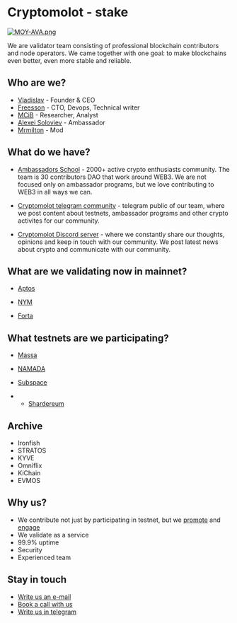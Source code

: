# Cryptomolot - stake

<a href="https://ltdfoto.ru/image/yMltTp"><img src="https://ltdfoto.ru/images/2023/06/20/MOY-AVA.th.png" alt="MOY-AVA.png" border="0" /></a>

We are validator team consisting of professional blockchain contributors and node operators. We came together with one goal: to make blockchains even better, even more stable and reliable. 

## Who are we? 
- [Vladislav](https://twitter.com/unlimitedmolot) - Founder & CEO
- [Freesson](https://github.com/Fr33sson) - CTO, Devops, Technical writer
- [MCiB](https://twitter.com/KirillKilin) - Researcher, Analyst
- [Alexei Soloviev](https://twitter.com/yogasolovey) - Ambassador
- [Mrmilton](https://twitter.com/miltoneth) - Mod

 ## What do we have?

 - [Ambassadors School](https://ambassadors.school/partners_en) - 2000+ active crypto enthusiasts community. The team is 30 contributors DAO that work around WEB3. We are not focused only on ambassador programs, but we love contributing to WEB3 in all ways we can.

 - [Cryptomolot telegram community](https://t.me/molotcrypto) - telegram public of our team, where we post content about testnets, ambassador programs and other crypto activites for our community.

 - [Cryptomolot Discord server](https://discord.gg/UMFvDaAnjY) - where we constantly share our thoughts, opinions and keep in touch with our community. We post latest news about crypto and communicate with our community.
 
  
## What are we validating now in mainnet?
- [Aptos](https://explorer.aptoslabs.com/account/0x4ee1f2b7a1069a09b7d9c800928bfe851bc7649a0fb4e0d918554e0d445db4bc?network=mainnet)

- [NYM](https://explorer.nymtech.net/network-components/mixnode/981)

- [Forta](https://app.forta.network/nodePool/531/)


## What testnets are we participating?
- [Massa](https://massa.net/)
 
- [NAMADA](https://namada.net/)

- [Subspace](https://telemetry.subspace.network/#list/0x7f489750cfe91e17fc19b42a5acaba41d1975cedd3440075d4a4b4171ad0ac20)

- - [Shardereum](https://explorer-sphinx.shardeum.org/account/35386883181997a7575ee834e9a4ad312b1524e44d6cd97b18060079302e2df4)

## Archive
- Ironfish
- STRATOS
- KYVE
- Omniflix
- KiChain
- EVMOS

## Why us?

- We contribute not just by participating in testnet, but we [promote](https://ambassadors.school/home_en#portfolio) and [engage](https://twitter.com/search?q=%23aptosunites&src=typed_query&f=live)
- We validate as a service
- 99.9% uptime
- Security
- Experienced team

## Stay in touch
- <a href="mailto:unlimitedmolotnorilsk@gmail.com">Write us an e-mail</a>
- [Book a call with us](https://calendly.com/unlimitedmolot/30min)
- [Write us in telegram](https://t.me/Tommmymlt)

